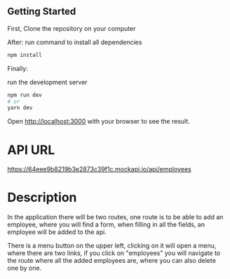 ## Getting Started

First,
Clone the repository on your computer

After:
run command to install all dependencies
```bash
npm install
``` 

Finally:

run the development server
```bash
npm run dev
# or
yarn dev
```

Open [http://localhost:3000](http://localhost:3000) with your browser to see the result.


# API URL
https://64eee9b8219b3e2873c39f1c.mockapi.io/api/employees

# Description

In the application there will be two routes, one route is to be able to add an employee, where you will find a form, when filling in all the fields, an employee will be added to the api.


There is a menu button on the upper left, clicking on it will open a menu, where there are two links, if you click on "employees" you will navigate to the route where all the added employees are, where you can also delete one by one.

